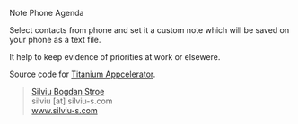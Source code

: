 <p>Note Phone Agenda</p>

<p>Select contacts from phone and set it a custom note which will be saved on your phone as a text file.</p>

<p>It help to keep evidence of priorities at work or elsewere.</p>

<p>Source code for <a href="http://www.appcelerator.com/product/">Titanium Appcelerator</a>.</p>

<blockquote>
  <p><a href="http://silviu-s.com">Silviu Bogdan Stroe</a> <br>
  silviu [at] silviu-s.com <br>
  <a href="http://silviu-s.com">www.silviu-s.com</a></p>
</blockquote>
